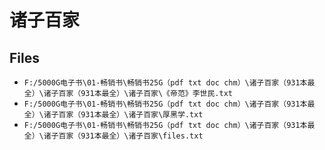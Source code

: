 # 诸子百家

## Files

- `F:/5000G电子书\01-畅销书\畅销书25G（pdf txt doc chm）\诸子百家（931本最全）\诸子百家（931本最全）\诸子百家\《帝范》李世民.txt`
- `F:/5000G电子书\01-畅销书\畅销书25G（pdf txt doc chm）\诸子百家（931本最全）\诸子百家（931本最全）\诸子百家\厚黑学.txt`
- `F:/5000G电子书\01-畅销书\畅销书25G（pdf txt doc chm）\诸子百家（931本最全）\诸子百家（931本最全）\诸子百家\files.txt`
